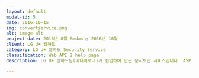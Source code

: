 ```yaml
---
layout: default
modal-id: 5
date: 2016-10-15
img: convertservice.png
alt: image-alt
project-date: 2016년 8월 &mdash; 2016년 10월
client: LG U+ 웹하드
category: LG U+ 웹하드 Security Service
classification: Web API 2 help page
description: LG U+ 웹하드팀(미디어로그)과 협업하여 만든 문서보안 서비스입니다. ASP.NET Web API 2 로 구현되었으며, 고려대학교의 KLib 를 사용하여 파일을 ARIA 암호화할 수 있습니다. 또한, Hadnysis 사의 Docuzen API 를 사용하여 오피스 파일을 보안 PDF 파일로 변환하여 업로드, 다운로드하는 기능을 제공하고 있습니다. <br /><br /><a href="http://www.webhard.co.kr/webII/page/service/?p=edrm">LG U+ 웹하드 문서보안 소개 페이지</a>를 방문해 보세요!

---
```

